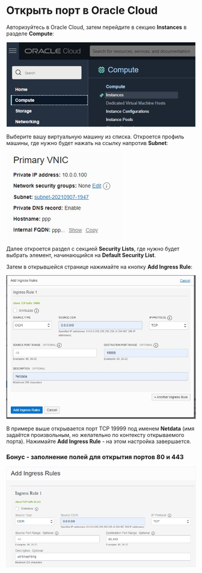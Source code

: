 # Открыть порт в Oracle Cloud

Авторизуйтесь в Oracle Cloud, затем перейдите в секцию **Instances** в разделе **Compute**:

![](<../.gitbook/assets/image (346) (1) (1) (1) (1) (1).png>)

Выберите вашу виртуальную машину из списка. Откроется профиль машины, где нужно будет нажать на ссылку напротив **Subnet**:

![](<../.gitbook/assets/image (344) (1) (1) (1) (1) (1).png>)

Далее откроется раздел с секцией **Security Lists**, где нужно будет выбрать элемент, начинающийся на **Default Security List**.&#x20;

Затем в открывшейся странице нажимайте на кнопку **Add Ingress Rule**:

![](<../.gitbook/assets/image (345) (1) (1) (1) (1).png>)

В примере выше открывается порт TCP 19999 под именем **Netdata** (имя задаётся произвольным, но желательно по контексту открываемого порта). Нажимайте **Add Ingress Rule** - на этом настройка завершается.

### Бонус - заполнение полей для открытия портов 80 и 443

![](<../.gitbook/assets/image (344) (1) (1) (1) (1).png>)
